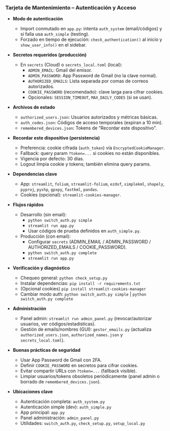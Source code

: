 ### Tarjeta de Mantenimiento – Autenticación y Acceso

- **Modo de autenticación**
  - Import conmutado en `app.py`: intenta `auth_system` (email/códigos) y si falla usa `auth_simple` (testing).
  - Forzado en tiempo de ejecución: `check_authentication()` al inicio y `show_user_info()` en el sidebar.

- **Secretos requeridos (producción)**
  - En `secrets` (Cloud) o `secrets_local.toml` (local):
    - `ADMIN_EMAIL`: Gmail del emisor.
    - `ADMIN_PASSWORD`: App Password de Gmail (no la clave normal).
    - `AUTHORIZED_EMAILS`: Lista separada por comas de correos autorizados.
    - `COOKIE_PASSWORD` (recomendado): clave larga para cifrar cookies.
    - Opcionales: `SESSION_TIMEOUT`, `MAX_DAILY_CODES` (si se usan).

- **Archivos de estado**
  - `authorized_users.json`: Usuarios autorizados y métricas básicas.
  - `auth_codes.json`: Códigos de acceso temporales (expiran a 10 min).
  - `remembered_devices.json`: Tokens de “Recordar este dispositivo”.

- **Recordar este dispositivo (persistencia)**
  - Preferencia: cookie cifrada (`auth_token`) vía `EncryptedCookieManager`.
  - Fallback: query param `?token=...` si cookies no están disponibles.
  - Vigencia por defecto: 30 días.
  - Logout limpia cookie y tokens; también elimina query params.

- **Dependencias clave**
  - App: `streamlit`, `folium`, `streamlit-folium`, `ezdxf`, `simplekml`, `shapely`, `pyproj`, `pyshp`, `gpxpy`, `fastkml`, `pandas`.
  - Cookies (opcional): `streamlit-cookies-manager`.

- **Flujos rápidos**
  - Desarrollo (sin email):
    - `python switch_auth.py simple`
    - `streamlit run app.py`
    - Usar códigos de prueba definidos en `auth_simple.py`.
  - Producción (con email):
    - Configurar `secrets` (ADMIN_EMAIL / ADMIN_PASSWORD / AUTHORIZED_EMAILS / COOKIE_PASSWORD).
    - `python switch_auth.py complete`
    - `streamlit run app.py`

- **Verificación y diagnóstico**
  - Chequeo general: `python check_setup.py`
  - Instalar dependencias: `pip install -r requirements.txt`
  - (Opcional cookies) `pip install streamlit-cookies-manager`
  - Cambiar modo auth: `python switch_auth.py simple` | `python switch_auth.py complete`

- **Administración**
  - Panel admin: `streamlit run admin_panel.py` (revocar/autorizar usuarios, ver códigos/estadísticas).
  - Gestión de emails/nombres (GUI): `gestor_emails.py` (actualiza `authorized_users.json`, `authorized_names.json` y `secrets_local.toml`).

- **Buenas prácticas de seguridad**
  - Usar App Password de Gmail con 2FA.
  - Definir `COOKIE_PASSWORD` en secretos para cifrar cookies.
  - Evitar compartir URLs con `?token=...` (fallback visible).
  - Limpiar usuarios/tokens obsoletos periódicamente (panel admin o borrado de `remembered_devices.json`).

- **Ubicaciones clave**
  - Autenticación completa: `auth_system.py`
  - Autenticación simple (dev): `auth_simple.py`
  - App principal: `app.py`
  - Panel administración: `admin_panel.py`
  - Utilidades: `switch_auth.py`, `check_setup.py`, `setup_local.py`
